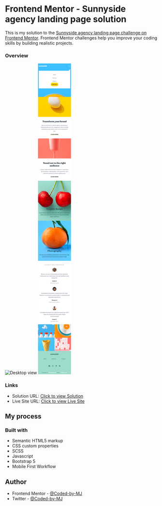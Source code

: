 # Frontend Mentor - Sunnyside agency landing page solution

This is my solution to the [Sunnyside agency landing page challenge on Frontend Mentor](https://www.frontendmentor.io/challenges/sunnyside-agency-landing-page-7yVs3B6ef). Frontend Mentor challenges help you improve your coding skills by building realistic projects.



### Overview
![Desktop view](desktop.png)
![Mobile view](mobile.png)





### Links

- Solution URL: [Click to view Solution](https://www.frontendmentor.io/solutions/responsive-landing-page-using-scss-html5-xJfAD5o-QK)
- Live Site URL: [Click to view Live Site](https://coded-by-mj.github.io/Front-end-Mentor-Challenge7/)



## My process

### Built with
- Semantic HTML5 markup
- CSS custom properties
- SCSS
- Javascript
- Bootstrap 5
- Mobile First Workflow




## Author


- Frontend Mentor - [@Coded-by-MJ](https://www.frontendmentor.io/profile/Coded-by-MJ)
- Twitter - [@Coded-by-MJ](https://twitter.com/Coded_by_MJ)
